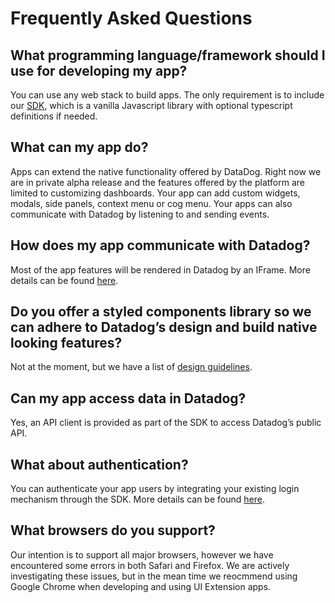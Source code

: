 # Frequently Asked Questions

## What programming language/framework should I use for developing my app?

You can use any web stack to build apps. The only requirement is to include our [SDK](https://github.com/DataDog/ui_apps_sdk), which is a vanilla Javascript library with optional typescript definitions if needed.

## What can my app do?
Apps can extend the native functionality offered by DataDog. Right now we are in private alpha release and the features offered by the platform are limited to customizing dashboards. Your app can add custom widgets, modals, side panels, context menu or cog menu. Your apps can also communicate with Datadog by listening to and sending events.

## How does my app communicate with Datadog?
Most of the app features will be rendered in Datadog by an IFrame. More details can be found [here](./programming-model.md).

## Do you offer a styled components library so we can adhere to Datadog’s design and build native looking features?
Not at the moment, but we have a list of [design guidelines](./design-guidelines.md).

## Can my app access data in Datadog?
Yes, an API client is provided as part of the SDK to access Datadog’s public API.

## What about authentication?
You can authenticate your app users by integrating your existing login mechanism through the SDK. More details can be found [here](./programming-model.md#authentication).

## What browsers do you support?
Our intention is to support all major browsers, however we have encountered some errors in both Safari and Firefox. We are actively investigating these issues, but in the mean time we reocmmend using Google Chrome when developing and using UI Extension apps.
